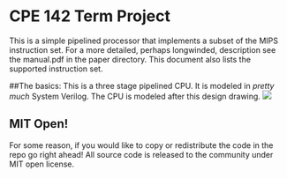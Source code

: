 CPE 142 Term Project
=================
This is a simple pipelined processor that implements a subset of the MIPS instruction set. For a more detailed, perhaps longwinded, description see the manual.pdf in the paper directory. This document also lists the supported instruction set. 

##The basics:
This is a three stage pipelined CPU. It is modeled in *pretty much* System Verilog. The CPU is modeled after this design drawing. 
![](https://www.dropbox.com/s/7kvsqeiw9wpdye5/142.jpg?dl=0)

## MIT Open!
For some reason, if you would like to copy or redistribute the code in the repo go right ahead! All source code is released to the community under MIT open license. 

